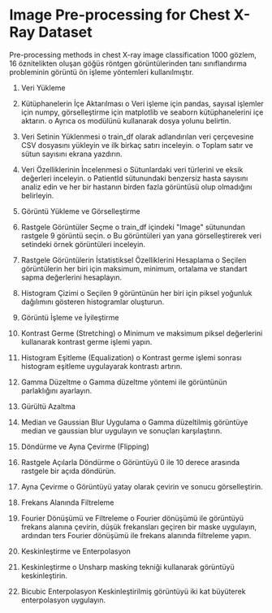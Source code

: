 # Image Pre-processing for Chest X-Ray Dataset
 Pre-processing methods in chest X-ray image classification
1000 gözlem, 16 öznitelikten oluşan göğüs röntgen görüntülerinden tanı sınıflandırma probleminin görüntü ön işleme yöntemleri kullanılmıştır. 

1. Veri Yükleme
1.	Kütüphanelerin İçe Aktarılması
o	Veri işleme için pandas, sayısal işlemler için numpy, görselleştirme için matplotlib ve seaborn kütüphanelerini içe aktarın.
o	Ayrıca os modülünü kullanarak dosya yolunu belirtin.
2.	Veri Setinin Yüklenmesi
o	train_df olarak adlandırılan veri çerçevesine CSV dosyasını yükleyin ve ilk birkaç satırı inceleyin.
o	Toplam satır ve sütun sayısını ekrana yazdırın.
3.	Veri Özelliklerinin İncelenmesi
o	Sütunlardaki veri türlerini ve eksik değerleri inceleyin.
o	PatientId sütunundaki benzersiz hasta sayısını analiz edin ve her bir hastanın birden fazla görüntüsü olup olmadığını belirleyin.
 
2. Görüntü Yükleme ve Görselleştirme
1.	Rastgele Görüntüler Seçme
o	train_df içindeki "Image" sütunundan rastgele 9 görüntü seçin.
o	Bu görüntüleri yan yana görselleştirerek veri setindeki örnek görüntüleri inceleyin.
2.	Rastgele Görüntülerin İstatistiksel Özelliklerini Hesaplama
o	Seçilen görüntülerin her biri için maksimum, minimum, ortalama ve standart sapma değerlerini hesaplayın.
3.	Histogram Çizimi
o	Seçilen 9 görüntünün her biri için piksel yoğunluk dağılımını gösteren histogramlar oluşturun.
 
3. Görüntü İşleme ve İyileştirme
1.	Kontrast Germe (Stretching)
o	Minimum ve maksimum piksel değerlerini kullanarak kontrast germe işlemi yapın.
2.	Histogram Eşitleme (Equalization)
o	Kontrast germe işlemi sonrası histogram eşitleme uygulayarak kontrastı artırın.
3.	Gamma Düzeltme
o	Gamma düzeltme yöntemi ile görüntünün parlaklığını ayarlayın.
 
4. Gürültü Azaltma
1.	Median ve Gaussian Blur Uygulama
o	Gamma düzeltilmiş görüntüye median ve gaussian blur uygulayın ve sonuçları karşılaştırın.
 
5. Döndürme ve Ayna Çevirme (Flipping)
1.	Rastgele Açılarla Döndürme
o	Görüntüyü 0 ile 10 derece arasında rastgele bir açıda döndürün.
2.	Ayna Çevirme
o	Görüntüyü yatay olarak çevirin ve sonucu görselleştirin.
 
6. Frekans Alanında Filtreleme
1.	Fourier Dönüşümü ve Filtreleme
o	Fourier dönüşümü ile görüntüyü frekans alanına çevirin, düşük frekansları geçiren bir maske uygulayın, ardından ters Fourier dönüşümü ile frekans alanında filtreleme yapın.
 
7. Keskinleştirme ve Enterpolasyon
1.	Keskinleştirme
o	Unsharp masking tekniği kullanarak görüntüyü keskinleştirin.
2.	Bicubic Enterpolasyon
Keskinleştirilmiş görüntüyü iki kat büyüterek enterpolasyon uygulayın.


